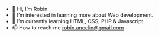 - 👋 Hi, I’m Robin
- 👀 I’m interested in learning more about Web development.
- 🌱 I’m currently learning HTML, CSS, PHP & Javascript
- 📫 How to reach me robin.ancelin@gmail.com


<!---
rancelin/rancelin is a ✨ special ✨ repository because its `README.md` (this file) appears on your GitHub profile.
You can click the Preview link to take a look at your changes.
--->
